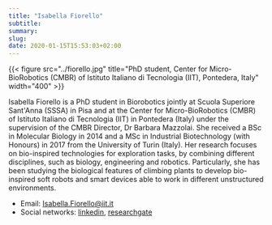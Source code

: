 ```yaml
---
title: "Isabella Fiorello"
subtitle:
summary:
slug:
date: 2020-01-15T15:53:03+02:00
---
```


{{< figure src="../fiorello.jpg" title="PhD student, Center for Micro-BioRobotics (CMBR) of Istituto Italiano di Tecnologia (IIT), Pontedera, Italy" width="400" >}}

Isabella Fiorello is a PhD student in Biorobotics jointly at Scuola Superiore Sant'Anna (SSSA) in Pisa and at the Center for Micro-BioRobotics (CMBR) of Istituto Italiano di Tecnologia (IIT) in Pontedera (Italy) under the supervision of the CMBR Director, Dr Barbara Mazzolai. She received a BSc in Molecular Biology in 2014 and a MSc in Industrial Biotechnology (with Honours) in 2017 from the University of Turin (Italy). Her research focuses on bio-inspired technologies for exploration tasks, by combining different disciplines, such as biology, engineering and robotics. Particularly, she has been studying the biological features of climbing plants to develop bio-inspired soft robots and smart devices able to work in different unstructured environments.

- Email: [Isabella.Fiorello@iit.it](Isabella.Fiorello@iit.it)
- Social networks: [linkedin](https://www.linkedin.com/in/isabella-fiorello), [researchgate](https://www.researchgate.net/profile/Isabella_Fiorello2)
